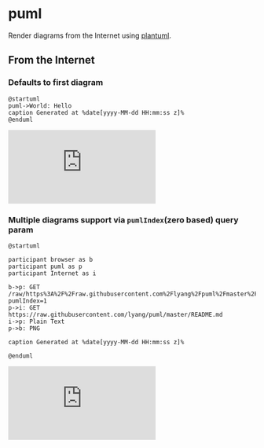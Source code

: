 # puml
Render diagrams from the Internet using [plantuml](https://github.com/plantuml/plantuml).

## From the Internet
### Defaults to first diagram
```
@startuml
puml->World: Hello
caption Generated at %date[yyyy-MM-dd HH:mm:ss z]%
@enduml
```
[![demo](https://puml-demo.herokuapp.com/raw/https%3A%2F%2Fraw.githubusercontent.com%2Flyang%2Fpuml%2Fmaster%2FREADME.md)](https://puml-demo.herokuapp.com/raw/https%3A%2F%2Fraw.githubusercontent.com%2Flyang%2Fpuml%2Fmaster%2FREADME.md)

### Multiple diagrams support via `pumlIndex`(zero based) query param
```
@startuml

participant browser as b
participant puml as p
participant Internet as i

b->p: GET /raw/https%3A%2F%2Fraw.githubusercontent.com%2Flyang%2Fpuml%2Fmaster%2FREADME.md?pumlIndex=1
p->i: GET https://raw.githubusercontent.com/lyang/puml/master/README.md
i->p: Plain Text
p->b: PNG

caption Generated at %date[yyyy-MM-dd HH:mm:ss z]%

@enduml
```
[![demo](https://puml-demo.herokuapp.com/raw/https%3A%2F%2Fraw.githubusercontent.com%2Flyang%2Fpuml%2Fmaster%2FREADME.md?pumlIndex=1)](https://puml-demo.herokuapp.com/raw/https%3A%2F%2Fraw.githubusercontent.com%2Flyang%2Fpuml%2Fmaster%2FREADME.md?pumlIndex=1)
